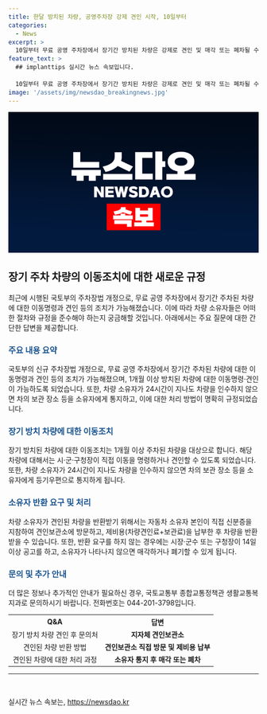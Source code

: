 ```yaml
---
title: 한달 방치된 차량, 공영주차장 강제 견인 시작, 10일부터
categories:
  - News
excerpt: >
  10일부터 무료 공영 주차장에서 장기간 방치된 차량은 강제로 견인 및 매각 또는 폐차될 수 있게 된다. 국토부는 주차장법 개정안 시행으로 이러한 조치를 가능하게 하며, 차량 소유자는 24시간이 지나도 인수하지 않으면 매각 또는 폐차될 수 있다. 국토부는 이로써 공영 주차장 이용환경 개선과 안전확보에 기여할 것으로 기대하고 있다. (출처: 정책브리핑)
feature_text: >
  ## implanttips 실시간 뉴스 속보입니다.

  10일부터 무료 공영 주차장에서 장기간 방치된 차량은 강제로 견인 및 매각 또는 폐차될 수 있게 된다. 국토부는 주차장법 개정안 시행으로 이러한 조치를 가능하게 하며, 차량 소유자는 24시간이 지나도 인수하지 않으면 매각 또는 폐차될 수 있다. 국토부는 이로써 공영 주차장 이용환경 개선과 안전확보에 기여할 것으로 기대하고 있다. (출처: 정책브리핑)
image: '/assets/img/newsdao_breakingnews.jpg'
---
```


<p><img src="/assets/img/newsdao_breakingnews.jpg" alt="implanttips 속보" /></p>

<h2 data-ke-size="size26">장기 주차 차량의 이동조치에 대한 새로운 규정</h2>

<p data-ke-size="size16">최근에 시행된 국토부의 주차장법 개정으로, 무료 공영 주차장에서 장기간 주차된 차량에 대한 이동명령과 견인 등의 조치가 가능해졌습니다. 이에 따라 차량 소유자들은 어떠한 절차와 규정을 준수해야 하는지 궁금해할 것입니다. 아래에서는 주요 질문에 대한 간단한 답변을 제공합니다.</p>

<h3><b><span style="color: #1a5490;">주요 내용 요약</span></b></h3>

<p data-ke-size="size16">국토부의 신규 주차장법 개정으로, 무료 공영 주차장에서 장기간 주차된 차량에 대한 이동명령과 견인 등의 조치가 가능해졌으며, 1개월 이상 방치된 차량에 대한 이동명령·견인이 가능하도록 되었습니다. 또한, 차량 소유자가 24시간이 지나도 차량을 인수하지 않으면 차의 보관 장소 등을 소유자에게 통지하고, 이에 대한 처리 방법이 명확히 규정되었습니다.</p>

<h3><b><span style="color: #1a5490;">장기 방치 차량에 대한 이동조치</span></b></h3>

<p data-ke-size="size16">장기 방치된 차량에 대한 이동조치는 1개월 이상 주차된 차량을 대상으로 합니다. 해당 차량에 대해서는 시·군·구청장이 직접 이동을 명령하거나 견인할 수 있도록 되었습니다. 또한, 차량 소유자가 24시간이 지나도 차량을 인수하지 않으면 차의 보관 장소 등을 소유자에게 등기우편으로 통지하게 됩니다.</p>

<h3><b><span style="color: #1a5490;">소유자 반환 요구 및 처리</span></b></h3>

<p data-ke-size="size16">차량 소유자가 견인된 차량을 반환받기 위해서는 자동차 소유자 본인이 직접 신분증을 지참하여 견인보관소에 방문하고, 제비용(차량견인료+보관료)을 납부한 후 차량을 반환받을 수 있습니다. 또한, 반환 요구를 하지 않는 경우에는 시장·군수 또는 구청장이 14일 이상 공고를 하고, 소유자가 나타나지 않으면 매각하거나 폐기할 수 있게 됩니다.</p>

<h3><b><span style="color: #1a5490;">문의 및 추가 안내</span></b></h3>

<p data-ke-size="size16">더 많은 정보나 추가적인 안내가 필요하신 경우, 국토교통부 종합교통정책관 생활교통복지과로 문의하시기 바랍니다. 전화번호는 044-201-3798입니다.</p>

<table>
    <tr>
        <th style="text-align: center;"><b>Q&A</b></th>
        <th style="text-align: center;"><b>답변</b></th>
    </tr>
    <tr>
        <td style="text-align: center;">장기 방치 차량 견인 후 문의처</td>
        <td style="text-align: center;"><b>지자체 견인보관소</b></td>
    </tr>
    <tr>
        <td style="text-align: center;">견인된 차량 반환 방법</td>
        <td style="text-align: center;"><b>견인보관소 직접 방문 및 제비용 납부</b></td>
    </tr>
    <tr>
        <td style="text-align: center;">견인된 차량에 대한 처리 과정</td>
        <td style="text-align: center;"><b>소유자 통지 후 매각 또는 폐차</b></td>
    </tr>
</table>

<hr>

<p data-ke-size="size16">&nbsp;</p>
실시간 뉴스 속보는, <a href="https://newsdao.kr" rel="dofollow">https://newsdao.kr</a>


